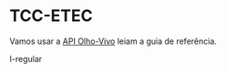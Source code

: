 # TCC-ETEC

Vamos usar a [API Olho-Vivo](http://www.sptrans.com.br/desenvolvedores/APIOlhoVivo/Documentacao.aspx?1) leiam a guia de referência.


I-regular
